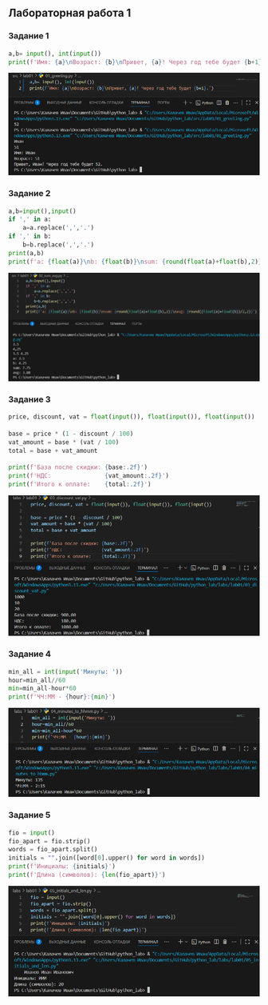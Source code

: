 ## Лабораторная работа 1

### Задание 1
```python
a,b= input(), int(input())
print(f'Имя: {a}\nВозраст: {b}\nПривет, {a}! Через год тебе будет {b+1}.')
```
![Картинка 1](./images/lab01/img01.png)

### Задание 2
```python
a,b=input(),input()
if ',' in a:
    a=a.replace(',','.')
if ',' in b:
    b=b.replace(',','.')
print(a,b)
print(f'a: {float(a)}\nb: {float(b)}\nsum: {round(float(a)+float(b),2)}\navg: {round((float(a)+float(b))/2,2)}')
```
![Картинка 1](./images/lab01/img02.png)

### Задание 3
```python
price, discount, vat = float(input()), float(input()), float(input())

base = price * (1 - discount / 100)
vat_amount = base * (vat / 100)
total = base + vat_amount

print(f'База после скидки: {base:.2f}')
print(f'НДС:               {vat_amount:.2f}')
print(f'Итого к оплате:    {total:.2f}')
```
![Картинка 1](./images/lab01/img03.png)


### Задание 4
```python
min_all = int(input('Минуты: '))
hour=min_all//60
min=min_all-hour*60
print(f'ЧЧ:ММ - {hour}:{min}')
```
![Картинка 1](./images/lab01/img04.png)

### Задание 5
```python
fio = input()
fio_apart = fio.strip()
words = fio_apart.split()
initials = "".join([word[0].upper() for word in words])
print(f'Инициалы: {initials}')
print(f'Длина (символов): {len(fio_apart)}')
```
![Картинка 1](./images/lab01/img05.png)
